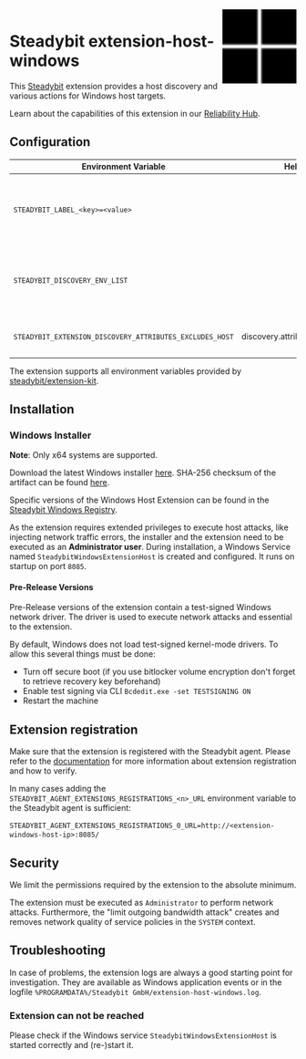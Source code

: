<img src="./logo.svg" height="130" align="right" alt="Host logo">

# Steadybit extension-host-windows

This [Steadybit](https://www.steadybit.com/) extension provides a host discovery and various actions for Windows host targets.

Learn about the capabilities of this extension in our [Reliability Hub](https://hub.steadybit.com/extension/com.steadybit.extension_host_windows).

## Configuration

| Environment Variable                                     | Helm value                         | Meaning                                                                                                                                                                                                                       | Required | Default |
|----------------------------------------------------------|------------------------------------|-------------------------------------------------------------------------------------------------------------------------------------------------------------------------------------------------------------------------------|----------|---------|
| `STEADYBIT_LABEL_<key>=<value>`                          |                                    | Environment variables starting with `STEADYBIT_LABEL_` will be added to discovered targets' attributes. <br>**Example:** `STEADYBIT_LABEL_TEAM=Fullfillment` adds to each discovered target the attribute `team=Fullfillment` | no       |         |
| `STEADYBIT_DISCOVERY_ENV_LIST`                           |                                    | List of environment variables to be evaluated and added to discovered targets' attributes. <br> **Example:** `STEADYBIT_DISCOVERY_ENV_LIST=STAGE` adds to each target the attribute `stage=<value of $STAGE>`                 | no       |         |
| `STEADYBIT_EXTENSION_DISCOVERY_ATTRIBUTES_EXCLUDES_HOST` | discovery.attributes.excludes.host | List of Target Attributes which will be excluded during discovery. Checked by key equality and supporting trailing "*"                                                                                                        | false    |         |

The extension supports all environment variables provided by [steadybit/extension-kit](https://github.com/steadybit/extension-kit#environment-variables).

## Installation

### Windows Installer

**Note**: Only x64 systems are supported.

Download the latest Windows installer [here](https://windows-registry.steadybit.com/steadybit-agent/windows-agent-latest.zip). SHA-256 checksum of the artifact can be found [here](https://windows-registry.steadybit.com/steadybit-extension-host-windows/windows-host-extension-latest.sha256).

Specific versions of the Windows Host Extension can be found in the [Steadybit Windows Registry](https://windows-registry.steadybit.com/#steadybit-extension-host-windows/).

As the extension requires extended privileges to execute host attacks, like injecting network traffic errors, the installer and the extension need to be executed as an **Administrator user**.
During installation, a Windows Service named `SteadybitWindowsExtensionHost` is created and configured. It runs on startup on port `8085`.

#### Pre-Release Versions

Pre-Release versions of the extension contain a test-signed Windows network driver. The driver is used to execute network attacks and essential to the extension.

By default, Windows does not load test-signed kernel-mode drivers. To allow this several things must be done:
- Turn off secure boot (if you use bitlocker volume encryption don't forget to retrieve recovery key beforehand)
- Enable test signing via CLI ```Bcdedit.exe -set TESTSIGNING ON```
- Restart the machine

## Extension registration

Make sure that the extension is registered with the Steadybit agent. Please refer to
the [documentation](https://docs.steadybit.com/install-and-configure/install-agent/extension-registration) for more
information about extension registration and how to verify.

In many cases adding the `STEADYBIT_AGENT_EXTENSIONS_REGISTRATIONS_<n>_URL` environment variable to the Steadybit agent is sufficient:

```shell
STEADYBIT_AGENT_EXTENSIONS_REGISTRATIONS_0_URL=http://<extension-windows-host-ip>:8085/
```

## Security

We limit the permissions required by the extension to the absolute minimum.

The extension must be executed as `Administrator` to perform network attacks. Furthermore, the "limit outgoing bandwidth attack" creates and removes network quality of service policies in the `SYSTEM` context.

## Troubleshooting

In case of problems, the extension logs are always a good starting point for investigation. They are available as Windows application events or in the logfile `%PROGRAMDATA%/Steadybit GmbH/extension-host-windows.log`.

### Extension can not be reached

Please check if the Windows service `SteadybitWindowsExtensionHost` is started correctly and (re-)start it.
